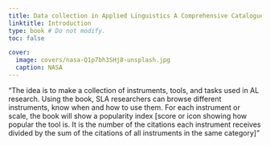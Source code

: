 ```yaml
---
title: Data collection in Applied Linguistics A Comprehensive Catalogue of Scales, Instruments, Tools, and Tasks
linktitle: Introduction
type: book # Do not modify.
toc: false

cover:
  image: covers/nasa-Q1p7bh3SHj8-unsplash.jpg
  caption: NASA
---
```


“The idea is to make a collection of instruments, tools, and tasks used in AL research. Using the book, SLA researchers can browse different instruments, know when and how to use them. For each instrument or scale, the book will show a popularity index [score or icon showing how popular the tool is. It is the number of the citations each instrument receives divided by the sum of the citations of all instruments in the same category]”
